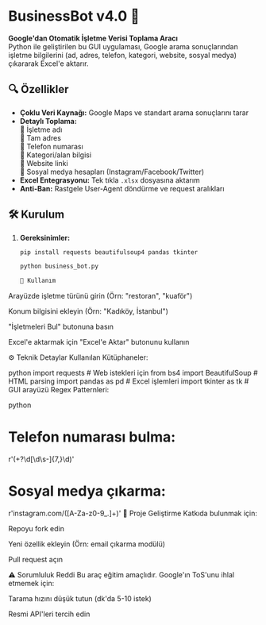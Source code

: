 # BusinessBot v4.0 🚀

**Google'dan Otomatik İşletme Verisi Toplama Aracı**  
Python ile geliştirilen bu GUI uygulaması, Google arama sonuçlarından işletme bilgilerini (ad, adres, telefon, kategori, website, sosyal medya) çıkararak Excel'e aktarır.


## 🔍 Özellikler
- **Çoklu Veri Kaynağı:** Google Maps ve standart arama sonuçlarını tarar
- **Detaylı Toplama:**  
  📌 İşletme adı  
  📌 Tam adres  
  📌 Telefon numarası  
  📌 Kategori/alan bilgisi  
  📌 Website linki  
  📌 Sosyal medya hesapları (Instagram/Facebook/Twitter)
- **Excel Entegrasyonu:** Tek tıkla `.xlsx` dosyasına aktarım
- **Anti-Ban:** Rastgele User-Agent döndürme ve request aralıkları

## 🛠 Kurulum
1. **Gereksinimler:**
   ```bash
   pip install requests beautifulsoup4 pandas tkinter

   python business_bot.py

   🎯 Kullanım
Arayüzde işletme türünü girin (Örn: "restoran", "kuaför")

Konum bilgisini ekleyin (Örn: "Kadıköy, İstanbul")

"İşletmeleri Bul" butonuna basın

Excel'e aktarmak için "Excel'e Aktar" butonunu kullanın

⚙️ Teknik Detaylar
Kullanılan Kütüphaneler:

python
import requests       # Web istekleri için
from bs4 import BeautifulSoup  # HTML parsing
import pandas as pd   # Excel işlemleri
import tkinter as tk  # GUI arayüzü
Regex Patternleri:

python
# Telefon numarası bulma:
r'(\+?\d[\d\s-]{7,}\d)'

# Sosyal medya çıkarma:
r'instagram\.com/([A-Za-z0-9_.]+)'
🌟 Proje Geliştirme
Katkıda bulunmak için:

Repoyu fork edin

Yeni özellik ekleyin (Örn: email çıkarma modülü)

Pull request açın

⚠️ Sorumluluk Reddi
Bu araç eğitim amaçlıdır. Google'ın ToS'unu ihlal etmemek için:

Tarama hızını düşük tutun (dk'da 5-10 istek)

Resmi API'leri tercih edin


